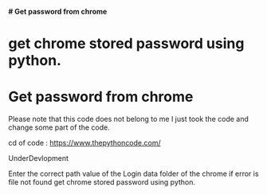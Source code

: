 
**# Get password from chrome**

get chrome stored password using python.
=======
# Get password from chrome

Please note that this code does not belong to me I just took the code and change some part of the code.

cd of code : https://www.thepythoncode.com/

UnderDevlopment


Enter the correct path value of the Login data folder of the chrome if error is file not found
get chrome stored password using python.

